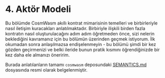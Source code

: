 # 4. Aktör Modeli

Bu bölümde CosmWasm akıllı kontrat mimarisinin temelleri ve birbirleriyle nasıl iletişim kuracakları anlatılmaktadır. Birbiriyle ilişkili birden fazla kontratın nasıl oluşturulacağını adım adım öğretmeden önce, sizi nelerin beklediğini kavramanız için bu bölümün üzerinden geçmek istiyorum. İlk okumadan sonra anlaşılmazsa endişelenmeyin - bu bölümü şimdi bir kez gözden geçirmenizi ve belki ileride bunun pratik kısmını öğrendiğinizde bir kez daha ele almanızı öneririm.

Burada anlatılanların tamamı `cosmwasm` deposundaki [SEMANTICS.md](https://github.com/CosmWasm/cosmwasm/blob/main/SEMANTICS.md) dosyasında resmi olarak belgelenmiştir.

